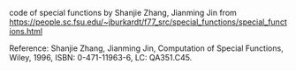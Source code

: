 code of special functions by Shanjie Zhang, Jianming Jin from https://people.sc.fsu.edu/~jburkardt/f77_src/special_functions/special_functions.html

Reference:
    Shanjie Zhang, Jianming Jin,
    Computation of Special Functions,
    Wiley, 1996,
    ISBN: 0-471-11963-6,
    LC: QA351.C45.
